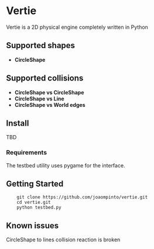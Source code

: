 # Vertie

Vertie is a 2D physical engine completely written in Python

## Supported shapes
* **CircleShape**

## Supported collisions
* **CircleShape vs CircleShape**
* **CircleShape vs Line**
* **CircleShape vs World edges**

## Install
TBD
### Requirements
The testbed utility uses pygame for the interface.
   
## Getting Started

```
    git clone https://github.com/joaompinto/vertie.git
    cd vertie.git
    python testbed.py
```

## Known issues
CircleShape to lines collision reaction is broken